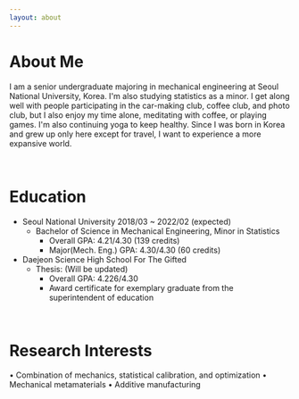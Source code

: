 ```yaml
---
layout: about 
---
```


# About Me
I am a senior undergraduate majoring in mechanical engineering at Seoul National University, Korea. I'm also studying statistics as a minor. I get along well with people participating in the car-making club, coffee club, and photo club, but I also enjoy my time alone, meditating with coffee, or playing games. I'm also continuing yoga to keep healthy. Since I was born in Korea and grew up only here except for travel, I want to experience a more expansive world.

<br/>

# Education
* Seoul National University 2018/03 ~ 2022/02 (expected)
  * Bachelor of Science in Mechanical Engineering, Minor in Statistics
    * Overall GPA: 4.21/4.30 (139 credits)
    * Major(Mech. Eng.) GPA: 4.30/4.30 (60 credits)
* Daejeon Science High School For The Gifted
  * Thesis: (Will be updated)
    * Overall GPA: 4.226/4.30
    * Award certificate for exemplary graduate from the superintendent of education

<br/>

# Research Interests
• Combination of mechanics, statistical calibration, and optimization
• Mechanical metamaterials
• Additive manufacturing

<br/>